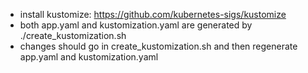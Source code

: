 - install kustomize: https://github.com/kubernetes-sigs/kustomize
- both app.yaml and kustomization.yaml are generated by ./create_kustomization.sh
- changes should go in create_kustomization.sh and then regenerate app.yaml and kustomization.yaml
